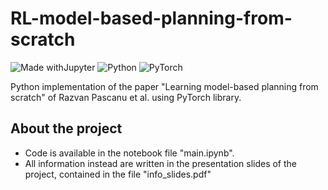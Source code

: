 # RL-model-based-planning-from-scratch

![Made withJupyter](https://img.shields.io/badge/Made%20with-Jupyter-orange?style=for-the-badge&logo=Jupyter)
![Python](https://img.shields.io/badge/python-3670A0?style=for-the-badge&logo=python&logoColor=ffdd54)
![PyTorch](https://img.shields.io/badge/PyTorch-%23EE4C2C.svg?style=for-the-badge&logo=PyTorch&logoColor=white)

Python implementation of the paper "Learning model-based planning from scratch" of Razvan Pascanu et al. using PyTorch library.

## About the project
- Code is available in the notebook file "main.ipynb".
- All information instead are written in the presentation slides of the project, contained in the file "info_slides.pdf"
